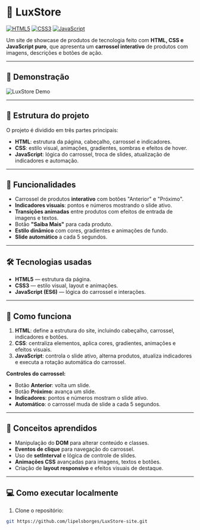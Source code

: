 # 🛒 LuxStore

[![HTML5](https://img.shields.io/badge/HTML5-E34F26?style=for-the-badge&logo=html5&logoColor=white)](https://developer.mozilla.org/en-US/docs/Web/HTML) 
[![CSS3](https://img.shields.io/badge/CSS3-1572B6?style=for-the-badge&logo=css3&logoColor=white)](https://developer.mozilla.org/en-US/docs/Web/CSS) 
[![JavaScript](https://img.shields.io/badge/JavaScript-F7DF1E?style=for-the-badge&logo=javascript&logoColor=black)](https://developer.mozilla.org/en-US/docs/Web/JavaScript)

Um site de showcase de produtos de tecnologia feito com **HTML, CSS e JavaScript puro**, que apresenta um **carrossel interativo** de produtos com imagens, descrições e botões de ação.

---

## 🌟 Demonstração

![LuxStore Demo](./img/carrosel.gif)  


---

## 🧱 Estrutura do projeto

O projeto é dividido em três partes principais:

- **HTML**: estrutura da página, cabeçalho, carrossel e indicadores.  
- **CSS**: estilo visual, animações, gradientes, sombras e efeitos de hover.  
- **JavaScript**: lógica do carrossel, troca de slides, atualização de indicadores e automação.  

---

## 🚀 Funcionalidades

- Carrossel de produtos **interativo** com botões "Anterior" e "Próximo".  
- **Indicadores visuais**: pontos e números mostrando o slide ativo.  
- **Transições animadas** entre produtos com efeitos de entrada de imagens e textos.  
- Botão **"Saiba Mais"** para cada produto.  
- **Estilo dinâmico** com cores, gradientes e animações de fundo.  
- **Slide automático** a cada 5 segundos.  

---

## 🛠 Tecnologias usadas

- **HTML5** — estrutura da página.  
- **CSS3** — estilo visual, layout e animações.  
- **JavaScript (ES6)** — lógica do carrossel e interações.  

---

## 🧩 Como funciona

1. **HTML**: define a estrutura do site, incluindo cabeçalho, carrossel, indicadores e botões.  
2. **CSS**: centraliza elementos, aplica cores, gradientes, animações e efeitos visuais.  
3. **JavaScript**: controla o slide ativo, alterna produtos, atualiza indicadores e executa a rotação automática do carrossel.

**Controles do carrossel:**

- Botão **Anterior**: volta um slide.  
- Botão **Próximo**: avança um slide.  
- **Indicadores**: pontos e números mostram o slide ativo.  
- **Automático**: o carrossel muda de slide a cada 5 segundos.  

---

## 🧠 Conceitos aprendidos

- Manipulação do **DOM** para alterar conteúdo e classes.  
- **Eventos de clique** para navegação do carrossel.  
- Uso de **setInterval** e lógica de controle de slides.  
- **Animações CSS** avançadas para imagens, textos e botões.  
- Criação de **layout responsivo** e efeitos visuais de destaque.  

---

## 💻 Como executar localmente

1. Clone o repositório:  
```bash
git https://github.com/lipelsborges/LuxStore-site.git

